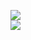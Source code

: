 [![](https://img.shields.io/badge/Made%20With-Github%20Spray-lightgrey.svg?style=for-the-badge&logo=github)](https://github.com/Annihil/github-spray#27200)  
[![](https://i.imgur.com/2DrTn0Z.gif)](https://github.com/Annihil/github-spray)